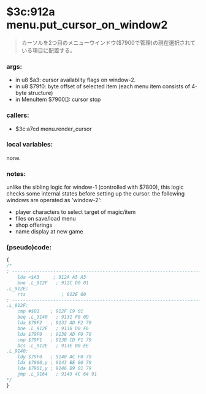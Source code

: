 ﻿

# $3c:912a menu.put_cursor_on_window2
> カーソルを2つ目のメニューウインドウ($7900で管理)の現在選択されている項目に配置する。

### args:
+	in u8 $a3: cursor availablity flags on window-2.
+	in u8 $79f0: byte offset of selected item (each menu item consists of 4-byte structure)
+	in MenuItem $7900[]: cursor stop

### callers:
+	$3c:a7cd menu.render_cursor

### local variables:
none.

### notes:
unlike the sibling logic for window-1 (controlled with $7800),
this logic checks some internal states before setting up the cursor.
the following windows are operated as 'window-2':

-	player characters to select target of magic/item
-	files on save/load menu
-	shop offerings
-	name display at new game

### (pseudo)code:
```js
{
/*
; ----------------------------------------------------------------------------
    lda <$A3     ; 912A A5 A3
    bne .L_912F   ; 912C D0 01
.L_912E:
  	rts             ; 912E 60
; ----------------------------------------------------------------------------
.L_912F:
  	cmp #$01    ; 912F C9 01
    beq .L_9140   ; 9131 F0 0D
    lda $79F2   ; 9133 AD F2 79
    bne .L_912E   ; 9136 D0 F6
    lda $79F0   ; 9138 AD F0 79
    cmp $79F1   ; 913B CD F1 79
    bcs .L_912E   ; 913E B0 EE
.L_9140:
  	ldy $79F0   ; 9140 AC F0 79
    ldx $7900,y ; 9143 BE 00 79
    lda $7901,y ; 9146 B9 01 79
    jmp .L_9164   ; 9149 4C 64 91
*/
}
```



